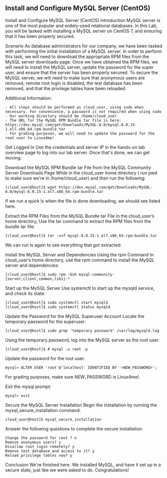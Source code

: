 ## Install and Configure MySQL Server (CentOS)

Install and Configure MySQL Server (CentOS)
Introduction
MySQL server is one of the most popular and widely-used relational databases. In this Lab, you will be tasked with installing a MySQL server on CentOS 7, and ensuring that it has been properly secured.

Scenario
As database administrators for our company, we have been tasked with performing the initial installation of a MySQL server. In order to perform this task, we will need to download the appropriate RPM files from the MySQL server downloads page. Once we have obtained the RPM files, we will need to install the MySQL server, update the password for the super user, and ensure that the server has been properly secured. To secure the MySQL server, we will need to make sure that anonymous users are removed, remote root login is disabled, the test database has been removed, and that the privilege tables have been reloaded.

Additional Information:
```
- All steps should be performed as cloud_user, using sudo when necessary. For convenience, a password is not required when using sudo
- Our working directory should be /home/cloud_user.
- The URL for the MySQL RPM Bundle tar file is here: https://dev.mysql.com/get/Downloads/MySQL-8.0/mysql-8.0.15-1.el7.x86_64.rpm-bundle.tar
- For grading purposes, we will need to update the password for the root user to Linux4me!
```

Get Logged In
Use the credentials and server IP in the hands-on lab overview page to log into our lab server. Once that's done, we can get moving.

Download the MySQL RPM Bundle tar File from the MySQL Community Server Downloads Page
While in the cloud_user home directory ( run pwd to make sure we're in /home/cloud_user) and then run the following:
```
[cloud_user@host]$ wget https://dev.mysql.com/get/Downloads/MySQL-8.0/mysql-8.0.15-1.el7.x86_64.rpm-bundle.tar
```

If we run a quick ls when the file is done downloading, we should see listed here.

Extract the RPM Files from the MySQL Bundle tar File
In the cloud_user’s home directory, Use the tar command to extract the RPM files from the bundle tar file:
```
[cloud_user@host]$ tar -xvf mysql-8.0.15-1.el7.x86_64.rpm-bundle.tar
```

We can run ls again to see everything that got extracted.

Install the MySQL Server and Dependencies Using the rpm Command
In cloud_user’s home directory, use the rpm command to install the MySQL server and dependencies:
```
[cloud_user@host]$ sudo rpm -Uvh mysql-community-{server,client,common,libs}-*
```

Start up the MySQL Server
Use systemctl to start up the mysqld service, and check its state:
```
[cloud_user@host]$ sudo systemctl start mysqld
[cloud_user@host]$ sudo systemctl status mysqld
```

Update the Password for the MySQL Superuser Account
Locate the temporary password for the superuser:
```
[cloud_user@host]$ sudo grep 'temporary password' /var/log/mysqld.log
```

Using the temporary password, log into the MySQL server as the root user:
```
[cloud_user@host]$ # mysql -u root -p
```

Update the password for the root user:
```
mysql> ALTER USER 'root'@'localhost' IDENTIFIED BY '<NEW_PASSWORD>';
```

For grading purposes, make sure NEW_PASSWORD is Linux4me!.

Exit the mysql prompt:
```
mysql> exit
```

Secure the MySQL Server Installation
Begin the installation by running the mysql_secure_installation command:
```
cloud_user@host]$ mysql_secure_installation
```

Answer the following questions to complete the secure installation:
```
Change the password for root ? n
Remove anonymous users? y
Disallow root login remotely? y
Remove test database and access to it? y
Reload privilege tables now? y
```

Conclusion
We're finished here. We installed MySQL, and have it set up in a secure state, just like we were asked to do. Congratulations!
